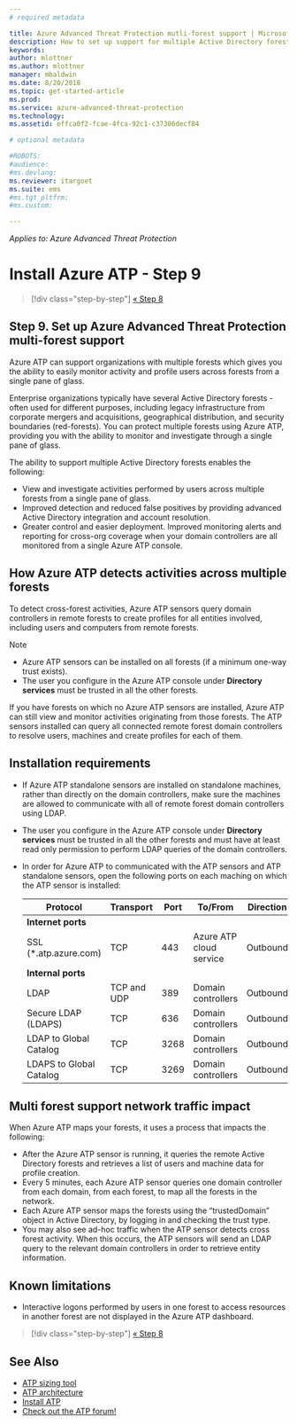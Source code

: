 ```yaml
---
# required metadata

title: Azure Advanced Threat Protection mutli-forest support | Microsoft Docs
description: How to set up support for multiple Active Directory forests in Azure ATP.
keywords:
author: mlottner
ms.author: mlottner
manager: mbaldwin
ms.date: 8/20/2018
ms.topic: get-started-article
ms.prod:
ms.service: azure-advanced-threat-protection
ms.technology:
ms.assetid: effca0f2-fcae-4fca-92c1-c37306decf84

# optional metadata

#ROBOTS:
#audience:
#ms.devlang:
ms.reviewer: itargoet
ms.suite: ems
#ms.tgt_pltfrm:
#ms.custom:

---
```


*Applies to: Azure Advanced Threat Protection*

# Install Azure ATP - Step 9

>[!div class="step-by-step"]
[« Step 8](install-atp-step8-samr.md)

## Step 9.  Set up Azure Advanced Threat Protection multi-forest support

Azure ATP can support organizations with multiple forests which gives you the ability to easily monitor activity and profile users across forests from a single pane of glass. 

Enterprise organizations typically have several Active Directory forests - often used for different purposes, including legacy infrastructure from corporate mergers and acquisitions, geographical distribution, and security boundaries (red-forests). You can protect multiple forests using Azure ATP, providing you with the ability to monitor and investigate through a single pane of glass.

The ability to support multiple Active Directory forests enables the following:
-	View and investigate activities performed by users across multiple forests from a single pane of glass. 
-	Improved detection and reduced false positives by providing advanced Active Directory integration and account resolution. 
-	Greater control and easier deployment. Improved monitoring alerts and reporting for cross-org coverage when your domain controllers are all monitored from a single Azure ATP console.


## How Azure ATP detects activities across multiple forests 

To detect cross-forest activities, Azure ATP sensors query domain controllers in remote forests to create profiles for all entities involved, including users and computers from remote forests. 

> [!NOTE]
> - Azure ATP sensors can be installed on all forests (if a minimum one-way trust exists).
> - The user you configure in the Azure ATP console under **Directory services** must be trusted in all the other forests.


If you have forests on which no Azure ATP sensors are installed, Azure ATP can still view and monitor activities originating from those forests. The ATP sensors installed can query all connected remote forest domain controllers to resolve users, machines and create profiles for each of them. 

## Installation requirements 

-	If Azure ATP standalone sensors are installed on standalone machines, rather than directly on the domain controllers, make sure the machines are allowed to communicate with all of remote forest domain controllers using LDAP. 
- The user you configure in the Azure ATP console under **Directory services** must be trusted in all the other forests and must have at least read only permission to perform LDAP queries of the domain controllers.

- In order for Azure ATP to communicated with the ATP sensors and ATP standalone sensors, open the following ports on each maching on which the ATP sensor is installed:

 
  |Protocol|Transport|Port|To/From|Direction|
  |----|----|----|----|----|
  |**Internet ports**||||
  |SSL (*.atp.azure.com)|TCP|443|Azure ATP cloud service|Outbound|
  |**Internal ports**||||			
  |LDAP|TCP and UDP|389|Domain controllers|Outbound|
  |Secure LDAP (LDAPS)|TCP|636|Domain controllers|Outbound|
  |LDAP to Global Catalog|TCP|3268|Domain controllers|Outbound|
  |LDAPS to Global Catalog|TCP|3269|Domain controllers|Outbound|


## Multi forest support network traffic impact 

When Azure ATP maps your forests, it uses a process that impacts the following:

-	After the Azure ATP sensor is running, it queries the remote Active Directory forests and retrieves a list of users and machine data for profile creation.
-	Every 5 minutes, each Azure ATP sensor queries one domain controller from each domain, from each forest, to map all the forests in the network.
-	Each Azure ATP sensor maps the forests using the “trustedDomain” object in Active Directory, by logging in and checking the trust type.
-	You may also see ad-hoc traffic when the ATP sensor detects cross forest activity. When this occurs, the ATP sensors will send an LDAP query to the relevant domain controllers in order to retrieve entity information. 

## Known limitations
-	Interactive logons performed by users in one forest to access resources in another forest are not displayed in the Azure ATP dashboard.


>[!div class="step-by-step"]
[« Step 8](install-atp-step8-samr.md)


## See Also
- [ATP sizing tool](http://aka.ms/aatpsizingtool)
- [ATP architecture](atp-architecture.md)
- [Install ATP](install-atp-step1.md)
- [Check out the ATP forum!](https://aka.ms/azureatpcommunity)

